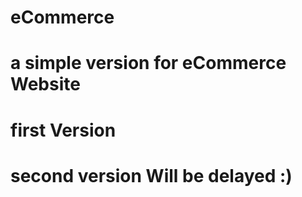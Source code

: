 # eCommerce
# a simple version for eCommerce Website 
# first Version 
# second version Will be delayed :) 